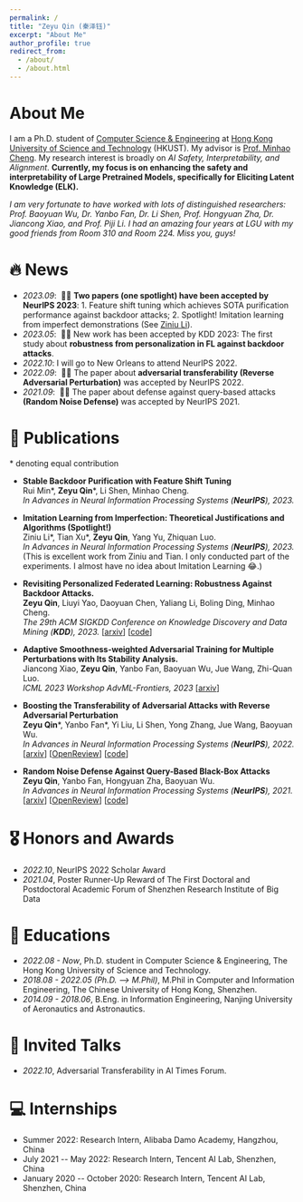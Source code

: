 ```yaml
---
permalink: /
title: "Zeyu Qin (秦泽钰)"
excerpt: "About Me"
author_profile: true
redirect_from: 
  - /about/
  - /about.html
---
```



<span class='anchor' id='about-me'></span>


# About Me

I am a Ph.D. student of [Computer Science & Engineering](https://cse.hkust.edu.hk/) at [Hong Kong University of Science and Technology](https://hkust.edu.hk/) (HKUST). My advisor is [Prof. Minhao Cheng](https://cmhcbb.github.io/). My research interest is broadly on _AI Safety, Interpretability, and Alignment_. **Currently, my focus is on enhancing the safety and interpretability of Large Pretrained Models, specifically for Eliciting Latent Knowledge (ELK).**

_I am very fortunate to have worked with lots of distinguished researchers: Prof. Baoyuan Wu, Dr. Yanbo Fan, Dr. Li Shen, Prof. Hongyuan Zha, Dr. Jiancong Xiao, and Prof. Piji Li. I had an amazing four years at LGU with my good friends from Room 310 and Room 224. Miss you, guys!_


# 🔥 News
- *2023.09*: &nbsp;🎉🎉 **Two papers (one spotlight) have been accepted by NeurIPS 2023**: 1. Feature shift tuning which achieves SOTA purification performance against backdoor attacks; 2. Spotlight! Imitation learning from imperfect demonstrations (See [Ziniu Li](http://www.liziniu.org/)).
- *2023.05*: &nbsp;🎉🎉 New work has been accepted by KDD 2023: The first study about **robustness from personalization in FL against backdoor attacks**.
- *2022.10*: I will go to New Orleans to attend NeurIPS 2022.
- *2022.09*: &nbsp;🎉🎉 The paper about **adversarial transferability (Reverse Adversarial Perturbation)** was accepted by NeurIPS 2022.
- *2021.09*: &nbsp;🎉🎉 The paper about defense against query-based attacks **(Random Noise Defense)** was accepted by NeurIPS 2021.

# 📝 Publications 

\* denoting equal contribution

- **Stable Backdoor Purification with Feature Shift Tuning**    
Rui Min\*, **Zeyu Qin**\*, Li Shen, Minhao Cheng.    
*In Advances in Neural Information Processing Systems (**NeurIPS**), 2023.* 

- **Imitation Learning from Imperfection: Theoretical Justifications and Algorithms (Spotlight!)**    
Ziniu Li\*, Tian Xu\*, **Zeyu Qin**, Yang Yu, Zhiquan Luo.    
*In Advances in Neural Information Processing Systems (**NeurIPS**), 2023.*  
(This is excellent work from Ziniu and Tian. I only conducted part of the experiments. I almost have no idea about Imitation Learning 😂.)

- **Revisiting Personalized Federated Learning: Robustness Against Backdoor Attacks.**   
**Zeyu Qin**, Liuyi Yao, Daoyuan Chen, Yaliang Li, Boling Ding, Minhao Cheng.   
*The 29th ACM SIGKDD Conference on Knowledge Discovery and Data Mining (**KDD**), 2023.* [[arxiv](https://arxiv.org/abs/2302.01677)] [[code](https://github.com/alibaba/FederatedScope/tree/backdoor-bench)]

- **Adaptive Smoothness-weighted Adversarial Training for Multiple Perturbations with Its Stability Analysis.**  
Jiancong Xiao, **Zeyu Qin**, Yanbo Fan, Baoyuan Wu, Jue Wang, Zhi-Quan Luo.    
*ICML 2023 Workshop AdvML-Frontiers, 2023* [[arxiv](https://arxiv.org/abs/2210.00557)]

- **Boosting the Transferability of Adversarial Attacks with Reverse Adversarial Perturbation**    
**Zeyu Qin**\*, Yanbo Fan\*, Yi Liu, Li Shen, Yong Zhang, Jue Wang, Baoyuan Wu.    
*In Advances in Neural Information Processing Systems (**NeurIPS**), 2022.* [[arxiv](https://arxiv.org/abs/2210.05968)] [[OpenReview](https://openreview.net/forum?id=k5uFiFLWv3X)] [[code](https://github.com/Alan-Qin/Transfer_attack_RAP)]

- **Random Noise Defense Against Query-Based Black-Box Attacks**    
**Zeyu Qin**, Yanbo Fan, Hongyuan Zha, Baoyuan Wu.    
*In Advances in Neural Information Processing Systems (**NeurIPS**), 2021.* [[arxiv](https://arxiv.org/abs/2104.11470)] [[OpenReview](https://openreview.net/forum?id=ZPSD4xZc6j8)] [[code](https://github.com/SCLBD/BlackboxBench)]


# 🎖 Honors and Awards
- *2022.10*, NeurIPS 2022 Scholar Award
- *2021.04*, Poster Runner-Up Reward of The First Doctoral and Postdoctoral Academic Forum of Shenzhen Research Institute of Big Data

  
# 📖 Educations
- *2022.08 - Now*, Ph.D. student in Computer Science & Engineering, The Hong Kong University of Science and Technology.
- *2018.08 - 2022.05 (Ph.D. --> M.Phil)*, M.Phil in Computer and Information Engineering, The Chinese University of Hong Kong, Shenzhen.
- *2014.09 - 2018.06*, B.Eng. in Information Engineering, Nanjing University of Aeronautics and Astronautics.

# 💬 Invited Talks
- *2022.10*, Adversarial Transferability in AI Times Forum.

# 💻 Internships
- Summer 2022: Research Intern, Alibaba Damo Academy, Hangzhou, China
- July 2021 -- May 2022: Research Intern, Tencent AI Lab, Shenzhen, China
- January 2020 -- October 2020: Research Intern, Tencent AI Lab, Shenzhen, China
